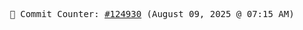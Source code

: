 <p align="center">
    <samp>
        📮 Commit Counter: <a href="https://github.com/Javascript-void0/Javascript-void0/commits/main">#124930</a> (August 09, 2025 @ 07:15 AM)
    </samp>
</p>